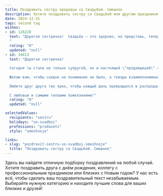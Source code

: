 ```yaml
---
title: Поздравить сестру продавца со Свадьбой. Смешное
description: Хотите поздравить сестру со Свадьбой или другим праздником? Наш ИИ создаст незабываемое поздравление, а вы обязательно выделитесь среди других.  
date: 2024-12-31
tags: second tag
wishes:
- id: 126228
  text: "Дорогая сестричка!  Свадьба – это здорово, но представь, теперь тебе придется торговать не только товаром, но и семейным счастьем!  Пусть у тебя хватит  запаса терпения и обаяния, чтобы  эта сделка  продлилась всю жизнь,  а  процент  любви  был  всегда  на  максимуме!  Горько! (Ну, почти горько, шоколадку потом съедим!)
  "
  rating: "0"
  updated: "null"
- id: 34413
  text: "Дорогая сестричка!
  
  Сегодня ты стала не только супругой, но и настоящей \"продавщицей\" счастья! Поздравляю тебя и твоего избранника с этой замечательной \"распродажей\" любви! Пусть в вашем семейном \"магазине\" будет только самый свежий ассортимент: радости, улыбок и заботы друг о друге.
  
  Желаю вам, чтобы скидок на понимание не было, а товары взаимопонимания всегда были в наличии! Пусть ваш союз будет крепким, как хороший товар на акциях, а счастье — как мелочь в кармане: всегда под рукой!
  
  Любите друг друга так ярко, чтобы каждый день превращался в распродажу радости, а в ваших сердцах всегда был сезон счастья.
  
  С любовью и самыми теплыми пожеланиями!"
  rating: "0"
  updated: "null"

selectedValues:
  recipients: "sestru"
  holidays: "so-svadboj"
  professions: "prodavets"
  style: "smeshnoje"

links:
- slug: "pozdravit-sestru-so-svadboj-smeshnoje"
  title: "Поздравить сестру со Свадьбой. Смешное"
---
```


Здесь вы найдете отличную подборку поздравлений на любой случай.
Хотите поздравить друга с днём рождения, коллегу с профессиональным праздником или близких с Новым годом? У нас есть всё, чтобы сделать ваш поздравительный текст незабываемым. Выбирайте нужную категорию и находите лучшие слова для ваших близких и друзей!
